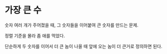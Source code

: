 # 가장 큰 수

숫자 여러 개가 주어졌을 때, 그 숫자들을 이어붙여 큰 숫자를 만드는 문제.

정렬 기준을 몰라 좀 애를 먹었다.

단순하게 두 숫자를 이어서 더 큰 놈이 나올 때 앞에 오는 놈이 더 큰거로 정의하면 된다.
